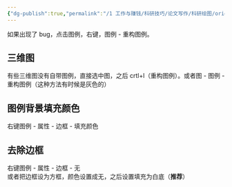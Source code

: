 ```yaml
---
{"dg-publish":true,"permalink":"/1 工作与赚钱/科研技巧/论文写作/科研绘图/originlab/originlab图例/","title":"originlab图例"}
---
```



如果出现了 bug，点击图例，右键，图例 - 重构图例。

## 三维图
有些三维图没有自带图例，直接选中图，之后 crtl+l（重构图例）。或者图 - 图例 - 重构图例（这种方法有时候是灰色的）

## 图例背景填充颜色
右键图例 - 属性 - 边框 - 填充颜色
## 去除边框
右键图例 - 属性 - 边框 - 无  
或者把边框设为方框，颜色设置成无，之后设置填充为白底（**推荐**）